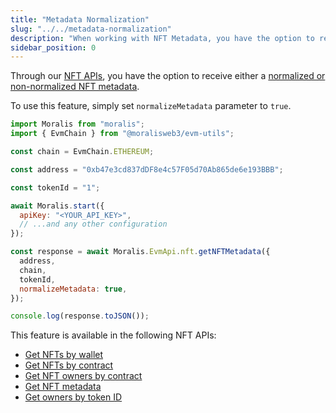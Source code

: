 ```yaml
---
title: "Metadata Normalization"
slug: "../../metadata-normalization"
description: "When working with NFT Metadata, you have the option to receive either a normalized or non-normalized metadata from our NFT APIs."
sidebar_position: 0
---
```


Through our [NFT APIs](/web3-data-api/evm/nft-api), you have the option to receive either a [normalized or non-normalized NFT metadata](/web3-data-api/evm/normalized-vs-non-normalized-metadata).

To use this feature, simply set `normalizeMetadata` parameter to `true`.

```javascript
import Moralis from "moralis";
import { EvmChain } from "@moralisweb3/evm-utils";

const chain = EvmChain.ETHEREUM;

const address = "0xb47e3cd837dDF8e4c57F05d70Ab865de6e193BBB";

const tokenId = "1";

await Moralis.start({
  apiKey: "<YOUR_API_KEY>",
  // ...and any other configuration
});

const response = await Moralis.EvmApi.nft.getNFTMetadata({
  address,
  chain,
  tokenId,
  normalizeMetadata: true,
});

console.log(response.toJSON());
```

This feature is available in the following NFT APIs:

- [Get NFTs by wallet](/web3-data-api/evm/reference/get-wallet-nfts)
- [Get NFTs by contract](/web3-data-api/evm/reference/get-contract-nfts)
- [Get NFT owners by contract](/web3-data-api/evm/reference/get-nft-owners)
- [Get NFT metadata](/web3-data-api/evm/reference/get-nft-metadata)
- [Get owners by token ID](/web3-data-api/evm/reference/get-nft-token-id-owners)
